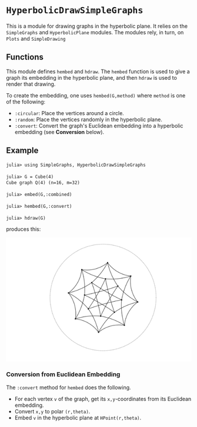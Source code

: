 # `HyperbolicDrawSimpleGraphs`

This is a module for drawing graphs in the hyperbolic plane. It relies
on the `SimpleGraphs` and `HyperbolicPlane` modules. The modules rely,
in turn, on `Plots` and `SimpleDrawing`

## Functions

This module defines `hembed` and `hdraw`. The `hembed` function is used to
give a graph its embedding in the hyperbolic plane, and then `hdraw` is used
to render that drawing.

To create the embedding, one uses `hembed(G,method)` where `method` is
one of the following:
+ `:circular`: Place the vertices around a circle.
+ `:random`: Place the vertices randomly in the hyperbolic plane.
+ `:convert`: Convert the graph's Euclidean embedding into a
hyperbolic embedding (see **Conversion** below).

## Example

```
julia> using SimpleGraphs, HyperbolicDrawSimpleGraphs

julia> G = Cube(4)
Cube graph Q(4) (n=16, m=32)

julia> embed(G,:combined)

julia> hembed(G,:convert)

julia> hdraw(G)
```
produces this:

![](hyper-4-cube.png)

### Conversion from Euclidean Embedding 

The `:convert` method for `hembed` does the following.
+ For each vertex `v` of the graph, get its `x,y`-coordinates from
its Euclidean embedding.
+ Convert `x,y` to polar `(r,theta)`.
+ Embed `v` in the hyperbolic plane at `HPoint(r,theta)`.
